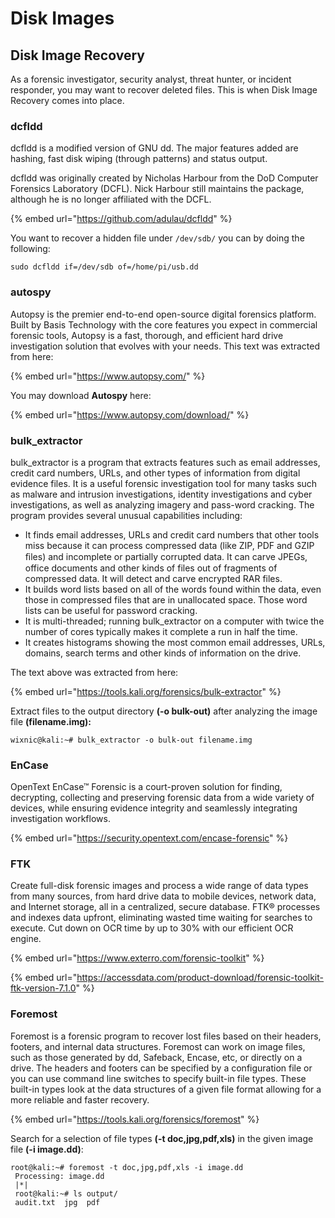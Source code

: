 # Disk Images

## Disk Image Recovery

As a forensic investigator, security analyst, threat hunter, or incident responder, you may want to recover deleted files. This is when Disk Image Recovery comes into place.

### dcfldd

dcfldd is a modified version of GNU dd. The major features added are hashing, fast disk wiping \(through patterns\) and status output.

dcfldd was originally created by Nicholas Harbour from the DoD Computer Forensics Laboratory \(DCFL\). Nick Harbour still maintains the package, although he is no longer affiliated with the DCFL.

{% embed url="https://github.com/adulau/dcfldd" %}

You want to recover a hidden file under `/dev/sdb/` you can by doing the following:

```text
sudo dcfldd if=/dev/sdb of=/home/pi/usb.dd
```

### autospy

Autopsy is the premier end-to-end open-source digital forensics platform. Built by Basis Technology with the core features you expect in commercial forensic tools, Autopsy is a fast, thorough, and efficient hard drive investigation solution that evolves with your needs. This text was extracted from here:

{% embed url="https://www.autopsy.com/" %}

You may download **Autospy** here:

{% embed url="https://www.autopsy.com/download/" %}

### bulk\_extractor

bulk\_extractor is a program that extracts features such as email addresses, credit card numbers, URLs, and other types of information from digital evidence files. It is a useful forensic investigation tool for many tasks such as malware and intrusion investigations, identity investigations and cyber investigations, as well as analyzing imagery and pass-word cracking. The program provides several unusual capabilities including:

* It finds email addresses, URLs and credit card numbers that other tools miss because it can process compressed data \(like ZIP, PDF and GZIP ﬁles\) and incomplete or partially corrupted data. It can carve JPEGs, office documents and other kinds of files out of fragments of compressed data. It will detect and carve encrypted RAR files.
* It builds word lists based on all of the words found within the data, even those in compressed files that are in unallocated space. Those word lists can be useful for password cracking.
* It is multi-threaded; running bulk\_extractor on a computer with twice the number of cores typically makes it complete a run in half the time.
* It creates histograms showing the most common email addresses, URLs, domains, search terms and other kinds of information on the drive.

The text above was extracted from here:

{% embed url="https://tools.kali.org/forensics/bulk-extractor" %}

Extract files to the output directory **\(-o bulk-out\)** after analyzing the image file **\(filename.img\):**

```text
wixnic@kali:~# bulk_extractor -o bulk-out filename.img
```

### EnCase

OpenText EnCase™ Forensic is a court-proven solution for finding, decrypting, collecting and preserving forensic data from a wide variety of devices, while ensuring evidence integrity and seamlessly integrating investigation workflows. 

{% embed url="https://security.opentext.com/encase-forensic" %}

### FTK

Create full-disk forensic images and process a wide range of data types from many sources, from hard drive data to mobile devices, network data, and Internet storage, all in a centralized, secure database. FTK® processes and indexes data upfront, eliminating wasted time waiting for searches to execute. Cut down on OCR time by up to 30% with our efficient OCR engine.

{% embed url="https://www.exterro.com/forensic-toolkit" %}

{% embed url="https://accessdata.com/product-download/forensic-toolkit-ftk-version-7.1.0" %}

### Foremost

Foremost is a forensic program to recover lost files based on their headers, footers, and internal data structures. Foremost can work on image files, such as those generated by dd, Safeback, Encase, etc, or directly on a drive. The headers and footers can be specified by a configuration file or you can use command line switches to specify built-in file types. These built-in types look at the data structures of a given file format allowing for a more reliable and faster recovery.

{% embed url="https://tools.kali.org/forensics/foremost" %}

Search for a selection of file types **\(-t doc,jpg,pdf,xls\)** in the given image file **\(-i image.dd\)**:

```text
root@kali:~# foremost -t doc,jpg,pdf,xls -i image.dd
 Processing: image.dd
 |*|
 root@kali:~# ls output/
 audit.txt  jpg  pdf
```



